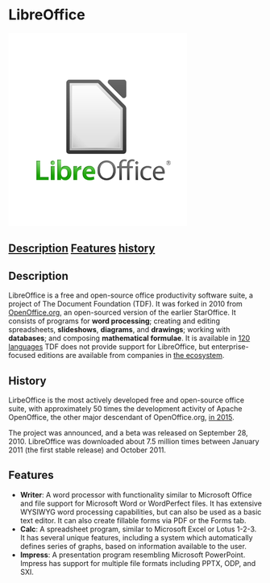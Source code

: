 # LibreOffice
![libreoffice_logo](LOGO-LIBRE-OFFICE.webp)


[Description](#description)
[Features](#features)
[history](#history)
---


## Description
LibreOffice is a free and open-source office productivity software suite, a project of The Document Foundation (TDF).
It was forked in 2010 from [OpenOffice.org](openoffice.org), an open-sourced version of the earlier StarOffice.
It consists of programs for **word processing**; creating and editing spreadsheets, **slideshows**, **diagrams**, and **drawings**; working with **databases**; and composing **mathematical formulae**.
It is available in [120 languages][1]
TDF does not provide support for LibreOffice, but enterprise-focused editions are available from companies in [the ecosystem][2].

## History
LirbeOffice is the most actively developed free and open-source office suite, with approximately 50 times the development activity of Apache OpenOffice, the other major descendant of OpenOffice.org, [in 2015](https://lwn.net/Articles/637735/).

The project was announced, and a beta was released on September 28, 2010. LibreOffice was downloaded about 7.5 million times between January 2011 (the first stable release) and October 2011.

## Features
- **Writer**: A word processor with functionality similar to Microsoft Office and file support for Microsoft Word or WordPerfect files. It has extensive WYSIWYG word processing capabilities, but can also be used as a basic text editor. It can also create fillable forms via PDF or the Forms tab.
- **Calc**: A spreadsheet program, similar to Microsoft Excel or Lotus 1-2-3. It has several unique features, including a system which automatically defines series of graphs, based on information available to the user.
- **Impress**: A presentation program resembling Microsoft PowerPoint. Impress has support for multiple file formats including PPTX, ODP, and SXI.

[1]: https://www.libreoffice.org/download/download-libreoffice/?lang=pick
[2]: https://www.libreoffice.org/download/libreoffice-in-business/
